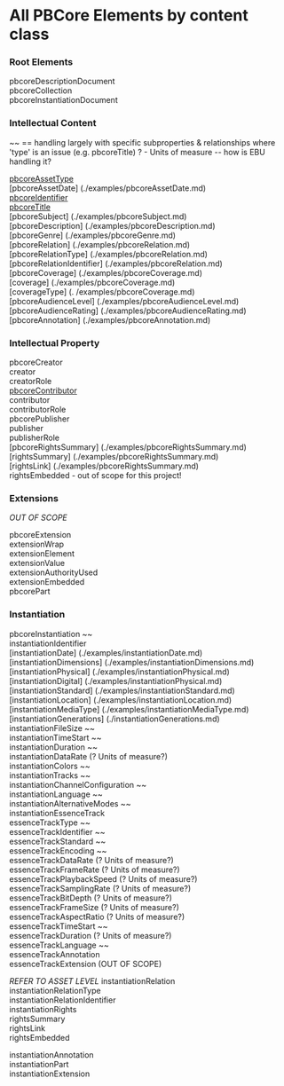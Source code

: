 # All PBCore Elements by content class

### Root Elements

pbcoreDescriptionDocument<br />
pbcoreCollection<br />
pbcoreInstantiationDocument<br />

### Intellectual Content

~~ == handling largely with specific subproperties & relationships where 'type' is an issue (e.g. pbcoreTitle)
? - Units of measure -- how is EBU handling it?

[pbcoreAssetType](./examples/pbcoreAssetType.md)<br />
[pbcoreAssetDate] (./examples/pbcoreAssetDate.md) <br />
[pbcoreIdentifier](./examples/pbcoreIdentifier.md)<br />
[pbcoreTitle](./examples/pbcoreTitle.md)<br />
[pbcoreSubject] (./examples/pbcoreSubject.md)<br />
[pbcoreDescription] (./examples/pbcoreDescription.md)<br />
[pbcoreGenre] (./examples/pbcoreGenre.md) <br />
[pbcoreRelation] (./examples/pbcoreRelation.md) <br />
[pbcoreRelationType] (./examples/pbcoreRelation.md) <br />
[pbcoreRelationIdentifier] (./examples/pbcoreRelation.md) <br />
[pbcoreCoverage] (./examples/pbcoreCoverage.md) <br />
[coverage] (./examples/pbcoreCoverage.md) <br />
[coverageType] (. /examples/pbcoreCoverage.md) <br />
[pbcoreAudienceLevel] (./examples/pbcoreAudienceLevel.md) <br />
[pbcoreAudienceRating] (./examples/pbcoreAudienceRating.md)  <br />
[pbcoreAnnotation] (./examples/pbcoreAnnotation.md) <br />

### Intellectual Property

pbcoreCreator<br />
creator<br />
creatorRole<br />
[pbcoreContributor](./examples/pbcoreContributor.md)<br />
contributor<br />
contributorRole<br />
pbcorePublisher<br />
publisher<br />
publisherRole<br />
[pbcoreRightsSummary] (./examples/pbcoreRightsSummary.md)  <br />
[rightsSummary] (./examples/pbcoreRightsSummary.md) <br />
[rightsLink] (./examples/pbcoreRightsSummary.md) <br />
rightsEmbedded - out of scope for this project!<br />

### Extensions

_OUT OF SCOPE_

pbcoreExtension<br />
extensionWrap<br />
extensionElement<br />
extensionValue<br />
extensionAuthorityUsed<br />
extensionEmbedded<br />
pbcorePart<br />
 
### Instantiation

pbcoreInstantiation ~~<br />
instantiationIdentifier<br />
[instantiationDate] (./examples/instantiationDate.md) <br />
[instantiationDimensions] (./examples/instantiationDimensions.md) <br />
[instantiationPhysical] (./examples/instantiationPhysical.md) <br />
[instantiationDigital] (./examples/instantiationPhysical.md) <br />
[instantiationStandard] (./examples/instantiationStandard.md) <br />
[instantiationLocation] (./examples/instantiationLocation.md) <br />
[instantiationMediaType] (./examples/instantiationMediaType.md) <br />
[instantiationGenerations] (./instantiationGenerations.md) <br />
instantiationFileSize ~~<br />
instantiationTimeStart ~~<br />
instantiationDuration ~~<br />
instantiationDataRate (? Units of measure?)<br />
instantiationColors ~~<br />
instantiationTracks ~~<br />
instantiationChannelConfiguration ~~<br />
instantiationLanguage ~~<br />
instantiationAlternativeModes ~~<br />
instantiationEssenceTrack<br />
essenceTrackType ~~<br />
essenceTrackIdentifier ~~<br />
essenceTrackStandard ~~<br />
essenceTrackEncoding ~~<br />
essenceTrackDataRate (? Units of measure?)<br />
essenceTrackFrameRate (? Units of measure?)<br />
essenceTrackPlaybackSpeed (? Units of measure?)<br />
essenceTrackSamplingRate (? Units of measure?)<br />
essenceTrackBitDepth (? Units of measure?)<br />
essenceTrackFrameSize (? Units of measure?)<br />
essenceTrackAspectRatio (? Units of measure?)<br />
essenceTrackTimeStart ~~<br />
essenceTrackDuration (? Units of measure?)<br />
essenceTrackLanguage ~~<br />
essenceTrackAnnotation<br />
essenceTrackExtension (OUT OF SCOPE)<br />

_REFER TO ASSET LEVEL_
instantiationRelation<br />
instantiationRelationType<br />
instantiationRelationIdentifier<br />
instantiationRights<br />
rightsSummary<br />
rightsLink<br />
rightsEmbedded<br />

instantiationAnnotation<br />
instantiationPart<br />
instantiationExtension<br />
